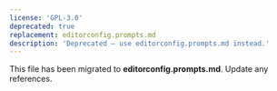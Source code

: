 ```yaml
---
license: 'GPL-3.0'
deprecated: true
replacement: editorconfig.prompts.md
description: 'Deprecated – use editorconfig.prompts.md instead.'
---
```


This file has been migrated to **editorconfig.prompts.md**. Update any references.
